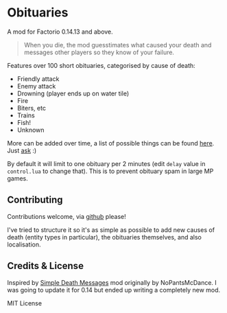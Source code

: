 # Obituaries

A mod for Factorio 0.14.13 and above.

> When you die, the mod guesstimates what caused your death and messages other players so they know of your failure.

Features over 100 short obituaries, categorised by cause of death:

* Friendly attack
* Enemy attack
* Drowning (player ends up on water tile)
* Fire
* Biters, etc
* Trains
* Fish!
* Unknown

More can be added over time, a list of possible things can be found [here](https://forums.factorio.com/viewtopic.php?f=34&t=32741). Just [ask](https://github.com/aubergine10/obituaries/issues) :)

By default it will limit to one obituary per 2 minutes (edit `delay` value in `control.lua` to change that). This is to prevent obituary spam in large MP games.

## Contributing

Contributions welcome, via [github](https://github.com/aubergine10/obituaries) please!

I've tried to structure it so it's as simple as possible to add new causes of death (entity types in particular), the obituaries themselves, and also localisation.

## Credits & License

Inspired by [Simple Death Messages](https://forums.factorio.com/viewtopic.php?f=144&t=25330) mod originally by NoPantsMcDance. I was going to update it for 0.14 but ended up writing a completely new mod.

MIT License
